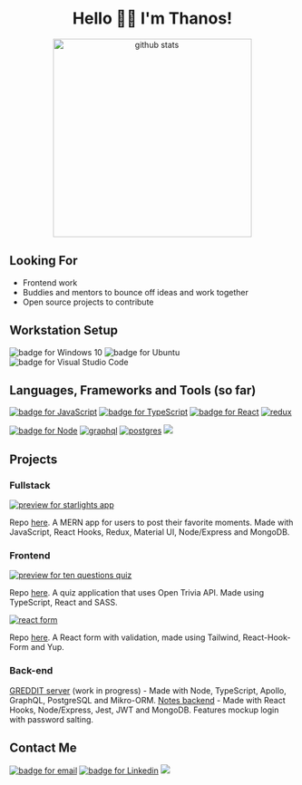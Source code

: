 <h1 align='center'>Hello 👋😊 I'm Thanos!</h1>
<p align='center'>
  <img src="https://github-readme-stats.vercel.app/api?username=thanosades&show_icons=true&count_private=true&theme=tokyonight" width="350" alt="github stats">
</p>
<h2>Looking For</h2>
  <ul>
  <li>Frontend work</li>
  <li>Buddies and mentors to bounce off ideas and work together</li>
  <li>Open source projects to contribute</li>
  </ul>
  <h2>Workstation Setup</h2>
  <p>
  <img src="https://img.shields.io/badge/Windows-0078D6?style=for-the-badge&logo=windows&logoColor=white" alt="badge for Windows 10">
  <img src="https://img.shields.io/badge/Ubuntu-E95420?style=for-the-badge&logo=ubuntu&logoColor=white" alt="badge for Ubuntu">
  <img src="https://img.shields.io/badge/Visual_Studio_Code-0078D4?style=for-the-badge&logo=visual%20studio%20code&logoColor=white" alt="badge for Visual Studio Code">
</p>

<h2>Languages, Frameworks and Tools (so far)</h2>
<p>
  <a href="https://developer.mozilla.org/en-US/docs/Web/JavaScript"><img src="https://img.shields.io/badge/JavaScript-323330?style=for-the-badge&logo=javascript&logoColor=F7DF1E" alt="badge for JavaScript"></a>
  <a href="https://typescriptlang.org"><img src="https://img.shields.io/badge/TypeScript-007ACC?style=for-the-badge&logo=typescript&logoColor=white" alt="badge for TypeScript"></a>
  <a href="https://reactjs.org/"><img src="https://img.shields.io/badge/React-20232A?style=for-the-badge&logo=react&logoColor=61DAFB" alt="badge for React"></a>
  <a href="https://redux.js.org/"><img src="https://img.shields.io/badge/Redux-593D88?style=for-the-badge&logo=redux&logoColor=white" alt="redux"></a>
</p>
<p>
  <a href="https://nodejs.org/en/"><img src="https://img.shields.io/badge/Node.js-339933?style=for-the-badge&logo=nodedotjs&logoColor=white" alt="badge for Node"></a>
  <a href="https://graphql.org/"><img src="https://img.shields.io/badge/GraphQl-E10098?style=for-the-badge&logo=graphql&logoColor=white" alt="graphql"></a>
  <a href="https://www.postgresql.org/"><img src="https://img.shields.io/badge/PostgreSQL-316192?style=for-the-badge&logo=postgresql&logoColor=white" alt="postgres"></a>
  <a href="https://www.mongodb.com/"><img src="https://img.shields.io/badge/MongoDB-4EA94B?style=for-the-badge&logo=mongodb&logoColor=white"></a>
</p>

<h2>Projects</h2>
<h3>Fullstack</h3>
<p><a href="https://naughty-panini-63decd.netlify.app/"><img src="https://github.com/thanosades/thanosades/blob/main/img/starlights.png" alt="preview for starlights app"></a>
 </p>
<p>
  Repo <a href="https://github.com/thanosades/starlights-app">here</a>. A MERN app for users to post their favorite moments. Made with JavaScript, React Hooks, Redux, Material UI, Node/Express and MongoDB.
</p>
<h3>Frontend</h3>
<p>
  <a href="https://condescending-colden-58e3e9.netlify.app"><img src="https://github.com/thanosades/thanosades/blob/main/img/quiz.png" alt="preview for ten questions quiz"></a>
 </p>
<p>
  Repo <a href="https://github.com/thanosades/quiz-app">here</a>. A quiz application that uses Open Trivia API. Made using TypeScript, React and SASS. 
</p>
<p>
  <a href="https://fervent-kowalevski-ed1d06.netlify.app"><img src="https://github.com/thanosades/thanosades/blob/main/img/rhf.png" alt="react form"></a>
 </p>
<p>
  Repo <a href="https://github.com/thanosades/react-hooks-form">here</a>. A React form with validation, made using Tailwind, React-Hook-Form and Yup. 
</p>

<h3>Back-end</h3>
<p>
  <a href="https://github.com/thanosades/greddit-server">GREDDIT server</a> (work in progress) - Made with Node, TypeScript, Apollo, GraphQL, PostgreSQL and Mikro-ORM.
  <a href="https://github.com/thanosades/notes-backend">Notes backend</a> - Made with React Hooks, Node/Express, Jest, JWT and MongoDB. Features mockup login with password salting.
</p>

<h2>Contact Me</h2>
<p>
  <a href="mailto:thanosades@gmail.com"><img src="https://img.shields.io/badge/Gmail-D14836?style=for-the-badge&logo=gmail&logoColor=white" alt="badge for email"></a>
  <a href="https://www.linkedin.com/in/thanosades"><img src="https://img.shields.io/badge/LinkedIn-0077B5?style=for-the-badge&logo=linkedin&logoColor=white" alt="badge for Linkedin"></a>
  <a href="https://www.codewars.com/users/thanosades"><img src="https://img.shields.io/badge/Codewars-B1361E?style=for-the-badge&logo=Codewars&logoColor=white"></a>
</p>
